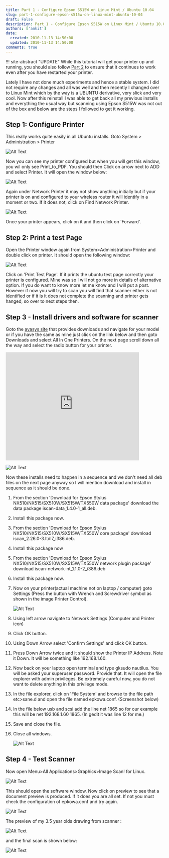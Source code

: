 ```yaml
---
title: Part 1 - Configure Epson S515W on Linux Mint / Ubuntu 10.04
slug: part-1-configure-epson-s515w-on-linux-mint-ubuntu-10-04
draft: False
description: Part 1 - Configure Epson S515W on Linux Mint / Ubuntu 10.04
authors: ['ankit']
date: 
  created: 2010-11-13 14:50:00
  updated: 2010-11-13 14:50:00
comments: true
---
```


!!! site-abstract "UPDATE"
    While this tutorial will get your printer up and running, you should also follow [Part 2](./2011-05-04-part-2-configure-epson-s515w-on-linux-mint-ubuntu-10-04.md) to ensure that it continues to work even after you have restarted your printer.

<!-- more -->

Lately I have not done much experiments and hence a stable system. I did not require any changes and all was well and then recently I changed over to Linux Mint which by the way is a UBUNTU derivative, very slick and very cool. Now after this reinstall I was able to get back all my previous installs and everything the usual way but scanning using Epson S515W was not out of the box and below are the steps I followed to get it working.

<!--h3 id="step1configureprinter"-->
## Step 1: Configure Printer

This really works quite easily in all Ubuntu installs. Goto System > Administration > Printer

![Alt Text](../assets/images/2016/07/201011_Fig_1.png)

Now you can see my printer configured but when you will get this window, you wil only see Print_to_PDF. You should then Click on arrow next to ADD and select Printer. It will open the window below:

![Alt Text](../assets/images/2016/07/201011_Fig_2.png)

Again under Network Printer it may not show anything initially but if your printer is on and configured to your wireless router it will identify in a moment or two. If it does not, click on Find Network Printer.

![Alt Text](../assets/images/2016/07/201011_Fig_3.png)

Once your printer appears, click on it and then click on 'Forward'.

<!--h3 id="step2printatestpage"-->
## Step 2: Print a test Page

Open the Printer window again from System>Administration>Printer and double click on printer. It should open the following window:

![Alt Text](../assets/images/2016/07/201011_Fig_4.png)

Click on 'Print Test Page'. If it prints the ubuntu test page correctly your printer is configured. Mine was so I will not go more in details of alternative option. If you do want to know more let me know and I will put a post.
However if now you will try to scan you will find that scanner either is not identified or if it is it does not complete the scanning and printer gets hanged, so over to next steps then.

<!--h3 id="step3installdriversandsoftwareforscanner"-->
## Step 3 - Install drivers and software for scanner

Goto the [avasys site](http://avasys.jp/eng/) that provides downloads and navigate for your model or if you have the same as mine just click on the link below and then goto Downloads and select All In One Printers. On the next page scroll down all the way and select the radio button for your printer.

<iframe width="425" height="344" src="https://www.youtube.com/embed/fUDZE6rcYTw" frameborder="0" allowfullscreen></iframe>

![Alt Text](../assets/images/2016/07/201011_Fig_5.png)

Now these installs need to happen in a sequence and we don't need all deb files on the next page anyway so I will mention download and install in sequence as it should be done.


1. From the section 'Download for Epson Stylus NX510/NX515/SX510W/SX515W/TX550W data package' download the data package iscan-data_1.4.0-1_all.deb.

2. Install this package now.

3. From the section 'Download for Epson Stylus NX510/NX515/SX510W/SX515W/TX550W core package' download iscan_2.26.0-3.ltdl7_i386.deb.

4. Install this package now

5. From the section 'Download for Epson Stylus NX510/NX515/SX510W/SX515W/TX550W network plugin package' download iscan-network-nt_1.1.0-2_i386.deb

6. Install this package now.

7. Now on your printer(actual machine not on laptop / computer) goto Settings (Press the button with Wrench and Screwdriver symbol as shown in the image Printer Control).
 
    ![Alt Text](../assets/images/2016/07/201011_Fig_6.png)

8. Using left arrow navigate to Network Settings (Computer and Printer icon)

9. Click OK button.

10. Using Down Arrow select 'Confirm Settings' and click OK button.

11. Press Down Arrow twice and it should show the Printer IP Address. Note it Down. It will be something like 192.168.1.60.

12. Now back on your laptop open terminal and type gksudo nautilus. You will be asked your superuser password. Provide that. It will open the file explorer with admin privileges. Be extremely careful now, you do not want to delete anything in this privilege mode.

13. In the file explorer, click on 'File System' and browse to the file path etc>sane.d and open the file named epkowa.conf. (Screenshot below)

14. In the file below usb and scsi add the line net 1865 so for our example this will be  net 192.168.1.60 1865. (In gedit it was line 12 for me.)

15. Save and close the file.

16. Close all windows.

    ![Alt Text](../assets/images/2016/07/201011_Fig_7.png)


## Step 4 - Test Scanner

Now open Menu>All Applications>Graphics>Image Scan! for Linux.

![Alt Text](../assets/images/2016/07/201011_Fig_8.png)

This should open the software window. Now click on preview to see that a document preview is produced. If it does you are all set. If not you must check the configuration of epkowa.conf and try again.

![Alt Text](../assets/images/2016/07/201011_Fig_9.png)

The preview of my 3.5 year olds drawing from scanner :

![Alt Text](../assets/images/2016/07/201011_Fig_10.png)

and the final scan is shown below:

![Alt Text](../assets/images/2016/07/2011_Fig_11.jpg)